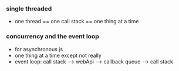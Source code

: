### single threaded
- one thread == one call stack == one thing at a time

### concurrency and the event loop
- for asynchronous js
- one thing at a time except not really
- event loop: call stack --> webApi --> callback queue --> call stack